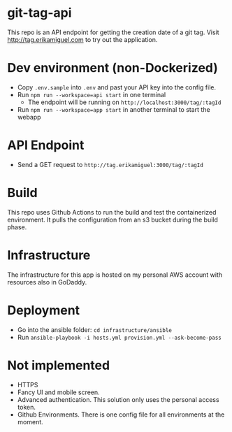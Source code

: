 # git-tag-api
This repo is an API endpoint for getting the creation date of a git tag.
Visit http://tag.erikamiguel.com to try out the application.

# Dev environment (non-Dockerized)
 - Copy `.env.sample` into `.env` and past your API key into the config file.
 - Run `npm run --workspace=api start` in one terminal
    - The endpoint will be running on `http://localhost:3000/tag/:tagId`
 - Run `npm run --workspace=app start` in another terminal to start the webapp

# API Endpoint
 - Send a GET request to `http://tag.erikamiguel:3000/tag/:tagId`

# Build
This repo uses Github Actions to run the build and test the containerized environment.
It pulls the configuration from an s3 bucket during the build phase. 

# Infrastructure
The infrastructure for this app is hosted on my personal AWS account
with resources also in GoDaddy.

# Deployment
- Go into the ansible folder: `cd infrastructure/ansible`
- Run `ansible-playbook -i hosts.yml provision.yml --ask-become-pass`

# Not implemented
 - HTTPS
 - Fancy UI and mobile screen.
 - Advanced authentication. This solution only uses the personal access token.
 - Github Environments. There is one config file for all environments at the moment.
